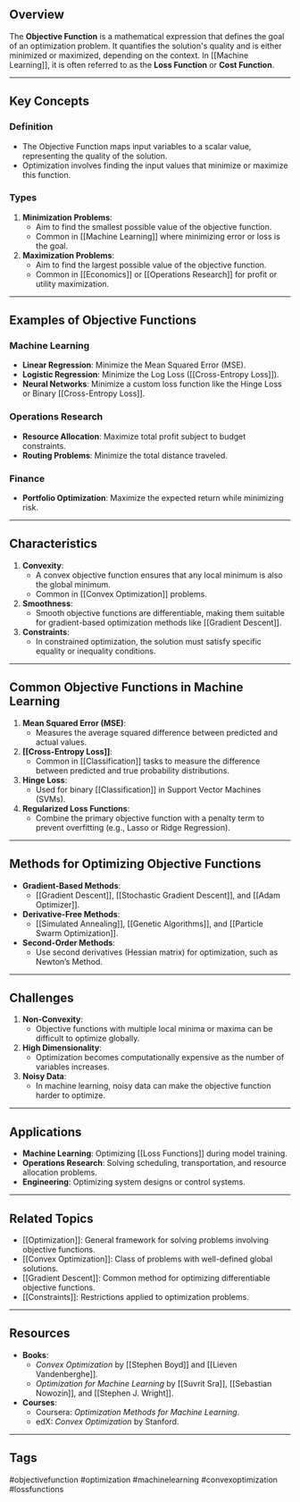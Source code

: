 
## Overview
The **Objective Function** is a mathematical expression that defines the goal of an optimization problem. It quantifies the solution's quality and is either minimized or maximized, depending on the context. In [[Machine Learning]], it is often referred to as the **Loss Function** or **Cost Function**.

---

## Key Concepts

### Definition
- The Objective Function maps input variables to a scalar value, representing the quality of the solution.
- Optimization involves finding the input values that minimize or maximize this function.

### Types
1. **Minimization Problems**:
   - Aim to find the smallest possible value of the objective function.
   - Common in [[Machine Learning]] where minimizing error or loss is the goal.
2. **Maximization Problems**:
   - Aim to find the largest possible value of the objective function.
   - Common in [[Economics]] or [[Operations Research]] for profit or utility maximization.

---

## Examples of Objective Functions

### Machine Learning
- **Linear Regression**: Minimize the Mean Squared Error (MSE).
- **Logistic Regression**: Minimize the Log Loss ([[Cross-Entropy Loss]]).
- **Neural Networks**: Minimize a custom loss function like the Hinge Loss or Binary [[Cross-Entropy Loss]].

### Operations Research
- **Resource Allocation**: Maximize total profit subject to budget constraints.
- **Routing Problems**: Minimize the total distance traveled.

### Finance
- **Portfolio Optimization**: Maximize the expected return while minimizing risk.

---

## Characteristics
1. **Convexity**:
   - A convex objective function ensures that any local minimum is also the global minimum.
   - Common in [[Convex Optimization]] problems.
2. **Smoothness**:
   - Smooth objective functions are differentiable, making them suitable for gradient-based optimization methods like [[Gradient Descent]].
3. **Constraints**:
   - In constrained optimization, the solution must satisfy specific equality or inequality conditions.

---

## Common Objective Functions in Machine Learning
1. **Mean Squared Error (MSE)**:
   - Measures the average squared difference between predicted and actual values.
2. **[[Cross-Entropy Loss]]**:
   - Common in [[Classification]] tasks to measure the difference between predicted and true probability distributions.
3. **Hinge Loss**:
   - Used for binary [[Classification]] in Support Vector Machines (SVMs).
4. **Regularized Loss Functions**:
   - Combine the primary objective function with a penalty term to prevent overfitting (e.g., Lasso or Ridge Regression).

---

## Methods for Optimizing Objective Functions
- **Gradient-Based Methods**:
  - [[Gradient Descent]], [[Stochastic Gradient Descent]], and [[Adam Optimizer]].
- **Derivative-Free Methods**:
  - [[Simulated Annealing]], [[Genetic Algorithms]], and [[Particle Swarm Optimization]].
- **Second-Order Methods**:
  - Use second derivatives (Hessian matrix) for optimization, such as Newton’s Method.

---

## Challenges
1. **Non-Convexity**:
   - Objective functions with multiple local minima or maxima can be difficult to optimize globally.
2. **High Dimensionality**:
   - Optimization becomes computationally expensive as the number of variables increases.
3. **Noisy Data**:
   - In machine learning, noisy data can make the objective function harder to optimize.

---

## Applications
- **Machine Learning**: Optimizing [[Loss Functions]] during model training.
- **Operations Research**: Solving scheduling, transportation, and resource allocation problems.
- **Engineering**: Optimizing system designs or control systems.

---

## Related Topics
- [[Optimization]]: General framework for solving problems involving objective functions.
- [[Convex Optimization]]: Class of problems with well-defined global solutions.
- [[Gradient Descent]]: Common method for optimizing differentiable objective functions.
- [[Constraints]]: Restrictions applied to optimization problems.

---

## Resources
- **Books**:
  - *Convex Optimization* by [[Stephen Boyd]] and [[Lieven Vandenberghe]].
  - *Optimization for Machine Learning* by [[Suvrit Sra]], [[Sebastian Nowozin]], and [[Stephen J. Wright]].
- **Courses**:
  - Coursera: *Optimization Methods for Machine Learning*.
  - edX: *Convex Optimization* by Stanford.

---

## Tags
#objectivefunction #optimization #machinelearning #convexoptimization #lossfunctions